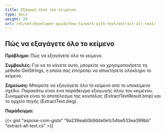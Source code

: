 ```yaml
---
title: Εξαγωγή όλου του κειμένου
type: docs
weight: 20
url: /el/net/developer-guide/how-to/work-with-text/extract-all-text/
---
```



## **Πώς να εξαγάγετε όλο το κείμενο**

**Πρόβλημα:** Πώς να εξαγάγετε όλο το κείμενο.

**Συμβουλές:** Για να το κάνετε αυτό, μπορείτε να χρησιμοποιήσετε τη μέθοδο GetStrings, η οποία σας επιτρέπει να αποκτήσετε ολόκληρο το κείμενο.

**Σημείωση:** Μπορείτε να εξαγάγετε όλο το κείμενο από το υποκείμενο σχέδιο.
Παρακάτω είναι ένα παράδειγμα εξαγωγής όλου του κειμένου.
Συνημμένα είναι το αποτέλεσμα της κονσόλας (ExtractTextResult.bmp) και το αρχείο πηγής (ExtractText.dwg).

**Παράδειγμα:**

{{< gist "aspose-com-gists" "9a239eab0b9dda0e1c54be533ea399bb" "extract-all-text.cs" >}}
